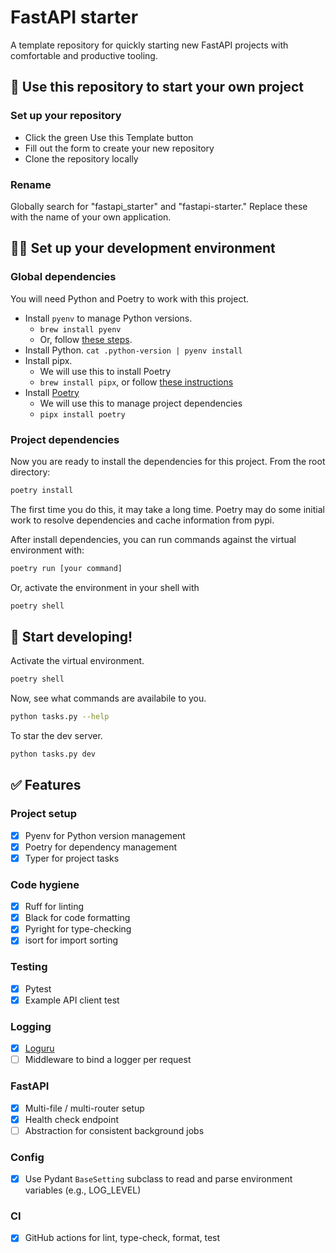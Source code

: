 # FastAPI starter

A template repository for quickly starting new FastAPI projects with comfortable and productive tooling.

## 🚀 Use this repository to start your own project

### Set up your repository

- Click the green Use this Template button
- Fill out the form to create your new repository
- Clone the repository locally

### Rename

Globally search for "fastapi_starter" and "fastapi-starter." Replace these with the name of your own application.

## 👩‍💻 Set up your development environment

### Global dependencies

You will need Python and Poetry to work with this project.

- Install `pyenv` to manage Python versions.
  - `brew install pyenv`
  - Or, follow [these steps](https://github.com/pyenv/pyenv#homebrew-in-macos).
- Install Python. `cat .python-version | pyenv install`
- Install pipx.
  - We will use this to install Poetry
  - `brew install pipx`, or follow [these instructions](https://pypa.github.io/pipx/installation/)
- Install [Poetry](https://python-poetry.org)
  - We will use this to manage project dependencies
  - `pipx install poetry`

### Project dependencies

Now you are ready to install the dependencies for this project. From the root directory:

```bash
poetry install
```

The first time you do this, it may take a long time. Poetry may do some initial work to resolve dependencies and cache information from pypi.

After install dependencies, you can run commands against the virtual environment with:

```bash
poetry run [your command]
```

Or, activate the environment in your shell with

```bash
poetry shell
```

## 🥳 Start developing!

Activate the virtual environment.

```bash
poetry shell
```

Now, see what commands are availabile to you.

```bash
python tasks.py --help
```

To star the dev server.

```bash
python tasks.py dev
```

## ✅ Features

### Project setup

- [x] Pyenv for Python version management
- [x] Poetry for dependency management
- [x] Typer for project tasks

### Code hygiene

- [x] Ruff for linting
- [x] Black for code formatting
- [x] Pyright for type-checking
- [x] isort for import sorting

### Testing

- [x] Pytest
- [x] Example API client test

### Logging

- [x] [Loguru](https://github.com/Delgan/loguru)
- [ ] Middleware to bind a logger per request

### FastAPI

- [x] Multi-file / multi-router setup
- [x] Health check endpoint
- [ ] Abstraction for consistent background jobs

### Config

- [x] Use Pydant `BaseSetting` subclass to read and parse environment variables (e.g., LOG_LEVEL)

### CI

- [x] GitHub actions for lint, type-check, format, test
